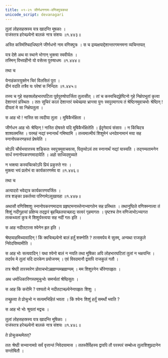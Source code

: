```yaml
---
title: ०१-२१ जीर्णधननाम-वणिक्पुत्रकथा
unicode_script: devanagari
---
```


तुलां लोहसहस्रस्य यत्र खादन्ति मूषकाः ।  
राजंस्तत्र हरेच्छ्येनो बालकं नात्र संशयः ॥१.४४३॥

अस्ति कस्मिंश्चिदधिष्ठाने जीर्णधनो नाम वणिक्पुत्रः । स च द्रव्यक्षयाद्देशान्तरगमनमना व्यचिन्तयत्

यत्र देशे अथ वा स्थाने भोगान् भुक्त्वा स्ववीर्यतः ।  
तस्मिन् विभवहीनो यो वसेत्स पुरुषाधमः ॥१.४४४॥

तथा च  

येनाहंकारयुक्तेन चिरं विलसितं पुरा ।  
दीनं वदति तत्रैव यः परेषां स निन्दितः ॥१.४४५॥

तस्य च गृहे सहस्रलोहभारघटिता पूर्वपुरुषोपार्जिता तुलासीत् । तां च कस्यचिद्छ्रेष्टिनो गृहे निक्षेपभूतां कृत्वा देशान्तरं प्रस्थितः । ततः सुचिरं कालं देशान्तरं यथेच्छया भ्रान्त्वा पुनः स्वपुरमागत्य तं श्रेष्ठिनमुवाचभोः श्रेष्ठिन् ! दीयतां मे सा निक्षेपतुला ।  

स आह भो ! नास्ति सा त्वदीया तुला । मूषिकैर्भक्षिता ।  

जीर्णधन आह भोः श्रेष्ठिन् ! नास्ति दोषस्ते यदि मूषिकैर्भक्षितेति । ईदृगेवायं संसारः । न किंचिदत्र शाश्वतमस्ति । परमहं नद्यां स्नानार्थं गमिष्यामि । तत्त्वमात्मीयं शिशुमेनं धनदेवनामानं मया सह स्नानोपकरणहस्तं प्रेषयेति ।  

सोऽपि चौर्यभयात्तस्य शङ्कितः स्वपुत्रमुवाचवत्स, पितृव्योऽयं तव स्नानार्थं नद्यां यास्यति । तद्गम्यतामनेन सार्धं स्नानोपकरणमादायेति । अहो साध्विदमुच्यते

न भक्त्या कस्यचित्कोऽपि प्रियं प्रकुरुते नरः ।  
मुक्त्वा भयं प्रलोभं वा कार्यकारणमेव वा ॥१.४४६॥

तथा च  

अत्यादरो भवेद्यत्र कार्यकारणवर्जितः ।  
तत्र शङ्का प्रकर्तव्या परिणामेऽसुखावहा ॥१.४४७॥

अथासौ वणिक्शिशुः स्नानोपकरणमादाय प्रहृष्टमनास्तेनाभ्यागतेन सह प्रस्थितः । तथानुष्ठिते वणिक्स्नात्वा तं शिशुं नदीगुहायां प्रक्षिप्य तद्द्वारं बृहच्छिलयाच्छाद्य सत्वरं गृहमागतः । पृष्टश्च तेन वणिजाभोऽभ्यागत तत्कथ्यतां कुत्र मे शिशुर्यस्त्वया सह नदीं गतः इति ।  

स आह नदीतटात्स श्येनेन हृत इति ।  

श्रेष्ठ्याहमिथ्यावादिन् ! किं क्वचिच्छ्येनो बालं हर्तुं शक्नोति ? तत्समर्पय मे सुतम्, अन्यथा राजकुले निवेदयिष्यामीति ।  

स आह भोः सत्यवादिन् ! यथा श्येनो बालं न नयति तथा मूषिका अपि लोहभारघटितां तुलां न भक्षयन्ति । तदर्पय मे तुलां यदि दारकेण प्रयोजनम् । एवं विवदमानौ द्वावपि राजकुलं गतौ ।  

तत्र श्रेष्ठी तारस्वरेण प्रोवाचभोऽब्रह्मण्यमब्रह्मण्यम् । मम शिशुरनेन चौरेणापहृतः ।  

अथ धर्माधिकारिणस्तमूचुःभोः समर्प्यतां श्रेष्ठिसुतः ।  

स आह किं करोमि ? पश्यतो मे नदीतटाच्छ्येनेनापहृतः शिशुः ।  

तच्छ्रुत्वा ते प्रोचुःभो न सत्यमभिहितं भवता । किं श्येनः शिशुं हर्तुं समर्थो भवति ?

स आह भो भोः श्रूयतां मद्वचः ।  

तुलां लोहसहस्रस्य यत्र खादन्ति मूषिकाः ।  
राजंस्तत्र हरेच्छ्येनो बालकं नात्र संशयः ॥१.४४८॥

ते प्रोचुःकथमेतत्?

ततः श्रेष्ठी सभ्यानामग्रे सर्वं वृत्तान्तं निवेदयामास । ततस्तैर्विहस्य द्वावपि तौ परस्परं सम्बोध्य तुलाशिशुप्रदानेन सन्तोषितौ ।  
